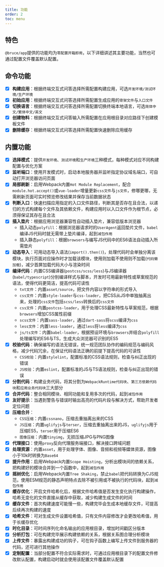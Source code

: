 ```yaml
---
title: 功能
order: 2
toc: menu
---
```


## 特色

`@bruce/app`提供的功能均为`零配置开箱即用`，以下详细讲述其主要功能，当然也可通过配置文件覆盖默认配置。

## 命令功能

- [x] **构建应用**：根据终端交互式问答选择所需配置构建应用，可选`开发环境/测试环境/生产环境`
- [x] **初始应用**：根据终端交互式问答选择所需配置生成应用的`骨架文件`与`入口文件`
- [x] **切换语言**：根据终端交互式问答选择所需配置切换终端本地语言，可选`简体中文/繁体中文/英文`
- [x] **创建物料**：根据终端交互式问答输入所需配置在应用根目录对应路径下创建模板文件
- [x] **删除缓存**：根据终端交互式问答选择所需配置快速删除应用缓存

## 内置功能

- [x] **选择模式**：提供`开发环境`、`测试环境`和`生产环境`三种模式，每种模式对应不同构建配置与优化方案
- [x] **监听端口**：使用开发模式时，启动本地服务器并监听指定协议域名端口，可自动打开浏览器访问页面
- [x] **局部刷新**：启用Webpack内置`Hot Module Replacement`，配合`module.hot.accept()`或`vue-loader`增量更新`css文件`与`js文件`，修哪更哪，无需刷新页面可实时预览修改结果并保存当前数据状态
- [x] **判断入口**：快速扫描应用指定的入口文件路径，判断其是否存在且合法，以递归的方式构建每个文件及其依赖文件，构建应用时以入口文件作为根节点，必须得保证其存在且合法
- [x] **插入垫片**：根据应用浏览器兼容性自动插入垫片，兼容低版本浏览器
	- 插入动态`polyfill`：根据浏览器请求时的`UserAgent`返回垫片文件，`babel`编译JS代码时就无需带上垫片编译，起到`减包作用`
	- 插入静态`polyfill`：根据`browsers`与编写JS代码中的ES6语法自动插入所需垫片
- [x] **动态导入**：可用动态导入语法(`import().then()`)，处理代码时会单独分离该模块，执行页面对应操作时才加载该模块，使用则加载不使用则不加载(`代码懒加载`)，减少首屏加载代码大小与渲染时间
- [x] **编译代码**：内置CSS编译器(`postcss/scss/less`)与JS编译器(`babel/typescript`)分别编译样式与脚本，开发时可用最新特性或草案规范的语法，使得代码更简洁，提高代码可读性
	- `txt文件`：内置`asset/source`，把文件内容以字符串的形式导入
	- `css文件`：内置`style-loader`与`css-loader`，把CSS从JS中单独抽离出来，处理的`css文件`包括`scss/less`转换后的`css文件`
	- `css文件`：内置`postcss-loader`，用于处理CSS最新特性与草案规范，根据`browsers`增加CSS属性前缀
	- `scss文件`：内置`sass-loader`，通过`dart-sass`将`scss`编译为`css`
	- `less文件`：内置`less-loader`，通过`less`将`less`编译为`css`
	- `js/ts文件`：内置`babel-loader`，根据预设环境与`browsers`并结合`polyfill`处理编写的ES6与TS，生成大众浏览器可识别的ES5
- [x] **校验代码**：确保编写的语法无错误，统一规范团队协作的编码规范与编码风格，减少代码冗余，在保证代码语法正确的前提下提高代码的可读性
	- `CSS校验`：内置`stylelint`，配置标准的CSS语法规则，检查与纠正出现的错误
	- `JS校验`：内置`eslint`，配置标准的JS与TS语法规则，检查与纠正出现的错误
- [x] **分割代码**：构建业务代码，将其分割为`WebpackRuntime代码块`、`第三方依赖代码块`和`应用业务代码块`三大部分
- [x] **合并代码**：整合相同模块、相同功能和复用多次的代码，起到`减包作用`
- [x] **友好提示**：当遇到警告与错误时输出高亮的代码片段与解决方式，帮助开发者定位问题
- [x] **压缩合并**：
	- `CSS压缩`：内置`cssnano`，压缩去重抽离出来的CSS
	- `JS压缩`：内置`uglifyjs`与`terser`，压缩去重抽离出来的JS，`uglifyjs`用于压缩ES5，`terser`用于压缩ES6
	- `图像压缩`：内置`tinyimg`，无损压缩JPG与PNG图像
- [x] **代理接口**：使用`proxy`反向代理服务端接口，解决接口跨域问题
- [x] **处理资源**：内置`asset`，用于处理字体、图像、音频和视频等媒体资源，图像小于10k时转换为`Base64`
- [x] **提升作用**：启用Webpack内置`Scope Hoisting`，分析出模块间的依赖关系，把构建好的模块合并到一个函数中，起到`减包作用`
- [x] **摇树优化**：启用Webpack内置`Tree Shaking`，禁止`babel`把代码转换为CJS规范，使用ESM规范的静态声明特点去除不被引用或不被执行的代码块，起到`减包作用`
- [x] **缓存优化**：开启文件哈希化后，根据文件哈希值是否发生变化执行构建操作，哈希无变化的文件直接从缓存中获取，减少构建生成文件的时间
- [x] **缓存文件**：首次构建速度可能慢一些，构建完毕会生成本地缓存文件，可提高后续再次构建的速度
- [x] **哈希文件**：可对生成文件设置哈希值，只有文件内容修改才会更改哈希值，用于长缓存优化
- [x] **时化目录**：可时间序列化命名输出的应用根目录，增加时间戳区分版本
- [x] **分析打包**：可在构建完毕展示构建依赖的关系，根据关系图合理分析模块
- [x] **上传文件**：暴露出构建成功的钩子，可在钩子函数上编写上传文件到服务器的代码，还可进行其他操作
- [x] **定制配置**：当部分配置不符合实际需求时，可通过应用根目录下的配置文件修改默认配置，构建启动时就会使用该配置文件覆盖默认配置